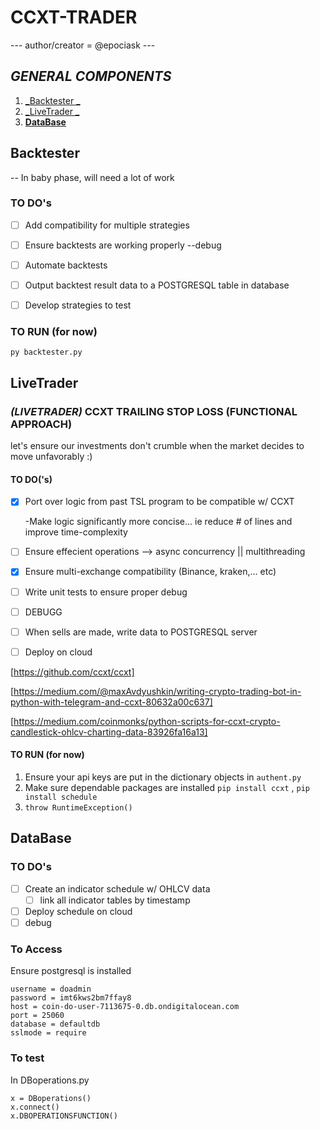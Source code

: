 # CCXT-TRADER

--- author/creator =  @epociask --- 

## ***GENERAL COMPONENTS***
1. [ _Backtester _](#Backtester)
2. [ _LiveTrader _](#LiveTrader)
3. [__DataBase__](#DataBase)



## Backtester 
-- In baby phase, will need a lot of work 
### TO DO's
- [ ] Add compatibility for multiple strategies
- [ ] Ensure backtests are working properly --debug
- [ ] Automate backtests 
- [ ] Output backtest result data to a POSTGRESQL table in database 
- [ ] Develop strategies to test 


### TO RUN (for now)
``py backtester.py``


## LiveTrader
###  *(LIVETRADER)* CCXT TRAILING STOP LOSS (FUNCTIONAL APPROACH)
let's ensure our investments don't crumble when the market decides to move unfavorably :)

#### TO DO('s)
- [X] Port over logic from past TSL program to be compatible w/ CCXT

    -Make logic significantly more concise... ie reduce # of lines and improve time-complexity 
- [ ] Ensure effecient operations --> async concurrency || multithreading 
- [X] Ensure multi-exchange compatibility (Binance, kraken,... etc)
- [ ] Write unit tests to ensure proper debug
 - [ ] DEBUGG 
- [ ] When sells are made, write data to POSTGRESQL server
- [ ] Deploy on cloud


[https://github.com/ccxt/ccxt]

[https://medium.com/@maxAvdyushkin/writing-crypto-trading-bot-in-python-with-telegram-and-ccxt-80632a00c637]

[https://medium.com/coinmonks/python-scripts-for-ccxt-crypto-candlestick-ohlcv-charting-data-83926fa16a13]


#### TO RUN (for now)
1. Ensure your api keys are put in the dictionary objects in ` authent.py `
2. Make sure dependable packages are installed ` pip install ccxt ` , ` pip install schedule ` 
3. ``throw RuntimeException()``

## DataBase

### TO DO's
- [ ]  Create an indicator schedule w/ OHLCV data
    - [ ] link all indicator tables by timestamp 
- [ ] Deploy schedule on cloud
- [ ] debug

### To Access
Ensure postgresql is installed 
```
username = doadmin
password = imt6kws2bm7ffay8
host = coin-do-user-7113675-0.db.ondigitalocean.com
port = 25060
database = defaultdb
sslmode = require  

```

### To test
In DBoperations.py
```
x = DBoperations()
x.connect()   
x.DBOPERATIONSFUNCTION()
```
